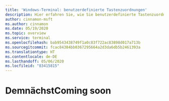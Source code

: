 ```yaml
---
title: 'Windows-Terminal: benutzerdefinierte Tastenzuordnungen'
description: Hier erfahren Sie, wie Sie benutzerdefinierte Tastenzuordnungen für Windows-Terminal erstellen.
author: cinnamon-msft
ms.author: cinnamon
ms.date: 05/19/2020
ms.topic: overview
ms.service: terminal
ms.openlocfilehash: bab9543438749f1a0c83f722ac83898d017a713b
ms.sourcegitcommit: fcac84384bb0367295664a2d3da6db5b2461393a
ms.translationtype: HT
ms.contentlocale: de-DE
ms.lasthandoff: 05/06/2020
ms.locfileid: "83415815"
---
```

# <a name="coming-soon"></a><span data-ttu-id="8133b-103">Demnächst</span><span class="sxs-lookup"><span data-stu-id="8133b-103">Coming soon</span></span>